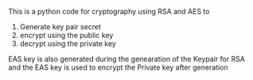 This is a python code for cryptography using RSA and AES to 
1. Generate key pair secret
2. encrypt using the public key
3. decrypt using the private key

EAS key is also generated during the genearation of the Keypair for RSA and the EAS key is used to encrypt the Private key after generation 
